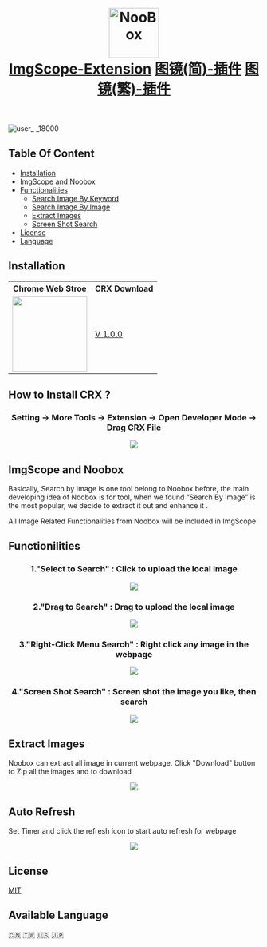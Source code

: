 
<h1 align="center">
  <br>
  <a href="https://chrome.google.com/webstore/detail/noobox-search-by-image/kidibbfcblfbbafhnlanccjjdehoahep"><img src="https://user-images.githubusercontent.com/12090689/98494977-0df71c00-21f3-11eb-8806-0edd4147588f.png" alt="NooBox" width="100"></a>
  <br>
  <a href="https://github.com/AInoob/NooBox">ImgScope-Extension</a>
  <a href="https://github.com/AInoob/NooBox/tree/master/README_ImgScope_zh-cn">图镜(简)-插件</a>
  <a href="https://github.com/AInoob/NooBox/tree/master/README_ImgScope_zh-tw">图镜(繁)-插件</a>
  <br>
  <br>
</h1>

![user_ _18000](https://badgen.net/chrome-web-store/users/fmogjofnfmaaifocahboddmmjlehpchi)

## Table Of Content
* [Installation](#installation)
* [ImgScope and Noobox](#imgScopeAndNoobox)
* [Functionalities](#functioinilities)
  * [Search Image By Keyword](#functioinilities)
  * [Search Image By Image](#functioinilities)
  * [Extract Images](#functioinilities)
  * [Screen Shot Search](#functioinilities)
* [License](#license)
* [Language](#available-language)

## Installation
<div align = "center" name ="installation">
  <table  align = "center">
    <tr>
      <th>Chrome Web Stroe</th>
      <th>CRX Download</th>
    </tr>
    <tr>
      <td><a href= "https://chrome.google.com/webstore/detail/img-scope/fmogjofnfmaaifocahboddmmjlehpchi"><img src = "https://user-images.githubusercontent.com/12090689/45331133-0f572c00-b537-11e8-962f-fc777c6bb9b5.png" width = "150px"></a></td>
      <td><a href = "https://github.com/AInoob/NooBox/releases/download/1.0.2.2/Noobox.crx">V 1.0.0</a></td>
    </tr>
  </table>
</div>

## How to Install CRX ?
<h3 align = "center"> Setting -> More Tools -> Extension -> Open Developer Mode -> Drag CRX File</h3>
<p align="center">
<img src="https://user-images.githubusercontent.com/12090689/45597429-49db2180-b99a-11e8-916c-fba450c5cfe1.gif"/>
</p>

## ImgScope and Noobox
<p name = "imgScopeAndNoobox">
Basically, Search by Image is one tool belong to Noobox before, the main developing idea of Noobox is for tool, when we found “Search By Image” is the most popular, we decide to extract it out and enhance it .

All Image Related Functionalities from Noobox will be included in ImgScope
<p/>


## Functionilities 
<h3 align = "center" name="functioinilities"> 1."Select to Search" : Click to upload the local image</h3>
<p align="center">
<img src="https://user-images.githubusercontent.com/12090689/45771176-65506180-bc12-11e8-8174-b7b57fd4a4f0.gif"/>
</p>

<h3 align = "center">2."Drag to Search" : Drag to upload the local image</h3>
<p align="center">
<img src="https://user-images.githubusercontent.com/12090689/45771200-78fbc800-bc12-11e8-8fd9-55c5f4a1c04e.gif"/>
</p>

<h3 align = "center">3."Right-Click Menu Search" : Right click any image in the webpage</h3>
<p align="center">
<img src="https://user-images.githubusercontent.com/12090689/45771196-75684100-bc12-11e8-858b-76dcf7aad277.gif"/>
</p>

<h3 align = "center">4."Screen Shot Search" : Screen shot the image you like, then search</h3>
<p align="center">
<img src="https://user-images.githubusercontent.com/12090689/45772446-bf9ef180-bc15-11e8-8ca7-79951983a964.gif"/>
</p>

## Extract Images
Noobox can extract all image in current webpage. Click "Download" button to Zip all the images and to download

<p align="center">
<img src="https://user-images.githubusercontent.com/12090689/50039170-56076700-fffb-11e8-9ee0-81a5ab02a1ca.png"/>
</p>

## Auto Refresh
Set Timer and click the refresh icon to start auto refresh for webpage

<p align="center">
<img src="https://user-images.githubusercontent.com/12090689/50039172-59025780-fffb-11e8-8aba-f5d41307e5d7.png"/>
</p>

## License
<a href = "https://opensource.org/licenses/MIT">MIT</a>
## Available Language
 🇨🇳 🇹🇼 :us: :jp:


